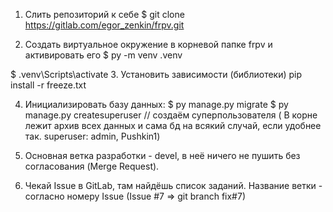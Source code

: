 1. Слить репозиторий к себе
$ git clone https://gitlab.com/egor_zenkin/frpv.git

2. Создать виртуальное окружение в корневой папке frpv и активировать его
$ py -m venv .venv

$ .venv\Scripts\activate 
3. Установить зависимости (библиотеки)
pip install -r freeze.txt

4. Инициализировать базу данных:
$ py manage.py migrate
$ py manage.py createsuperuser // создаём суперпользователя
( В корне лежит архив всех данных и сама бд на всякий случай, если удобнее так. superuser: admin, Pushkin1)

5. Основная ветка разработки - devel, в неё ничего не пушить без согласования (Merge Request).

6. Чекай Issue в GitLab, там найдёшь список заданий. Название ветки - согласно номеру Issue (Issue #7 => git branch fix#7)